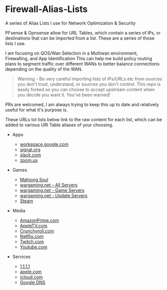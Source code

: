 # Firewall-Alias-Lists
A series of Alias Lists I use for Network Optimization &amp; Security

PFsense & Opnsense allow for URL Tables, which contain a series of IPs, or destinations that can be imported from a list. These are a series of those lists I use. 

I am focusing on QOS/Wan Selection in a Multiwan environment, Firewalling, and App Identification This can help me build policy routing plans to segment traffic over different WANs to better balance connections depending on the quality of the WAN.

> Warning - Be very careful importing lists of IPs/URLs etc from sources you don't trust, understand, or sources you don't control. This repo is easily forked so you can choose to accept upstream content when you decide you want it. You've been warned!

PRs are welcomed, I am always trying to keep this up to date and relatively useful for what it's purpose is. 

These URLs txt lists below link to the raw content for each list, which can be added to various URl Table aliases of your choosing.

- Apps
  - [workspace.google.com](https://raw.githubusercontent.com/alexwitherspoon/Firewall-Alias-Lists/main/apps/google-workspaces.txt)
  - [signal.org](https://raw.githubusercontent.com/alexwitherspoon/Firewall-Alias-Lists/main/apps/signal.txt)
  - [slack.com](https://raw.githubusercontent.com/alexwitherspoon/Firewall-Alias-Lists/main/apps/slack.txt)
  - [zoom.us](https://raw.githubusercontent.com/alexwitherspoon/Firewall-Alias-Lists/main/apps/zoom.txt)

- Games
  - [Mahjong Soul](https://raw.githubusercontent.com/alexwitherspoon/Firewall-Alias-Lists/main/games/mahjongsoul.txt)
  - [wargaming.net - All Servers](https://raw.githubusercontent.com/alexwitherspoon/Firewall-Alias-Lists/main/games/wargaming.txt)
  - [wargaming.net - Game Servers](https://raw.githubusercontent.com/alexwitherspoon/Firewall-Alias-Lists/main/games/wargaming-game-servers.txt)
  - [wargaming.net - Update Servers](https://raw.githubusercontent.com/alexwitherspoon/Firewall-Alias-Lists/main/games/wargaming-update-servers.txt)
  - [Steam](https://raw.githubusercontent.com/alexwitherspoon/Firewall-Alias-Lists/main/games/steam.txt)

- Media
  - [AmazonPrime.com](https://raw.githubusercontent.com/alexwitherspoon/Firewall-Alias-Lists/main/media/amazonprimevideo.txt)
  - [AppleTV.com](https://raw.githubusercontent.com/alexwitherspoon/Firewall-Alias-Lists/main/media/appletv.txt)
  - [Crunchyroll.com](https://raw.githubusercontent.com/alexwitherspoon/Firewall-Alias-Lists/main/media/crunchyroll.txt)
  - [Netflix.com](https://raw.githubusercontent.com/alexwitherspoon/Firewall-Alias-Lists/main/media/netflix.txt)
  - [Twitch.com](https://raw.githubusercontent.com/alexwitherspoon/Firewall-Alias-Lists/main/media/twitch.txt)
  - [Youtube.com](https://raw.githubusercontent.com/alexwitherspoon/Firewall-Alias-Lists/main/media/youtube.txt)

- Services
  - [1.1.1.1](https://raw.githubusercontent.com/alexwitherspoon/Firewall-Alias-Lists/main/services/dns-cloudflare.txt)
  - [apple.com](https://raw.githubusercontent.com/alexwitherspoon/Firewall-Alias-Lists/main/services/apple.com.txt)
  - [icloud.com](https://raw.githubusercontent.com/alexwitherspoon/Firewall-Alias-Lists/main/services/icloud.com.txt)
  - [Google DNS](https://raw.githubusercontent.com/alexwitherspoon/Firewall-Alias-Lists/main/services/dns-google.txt)